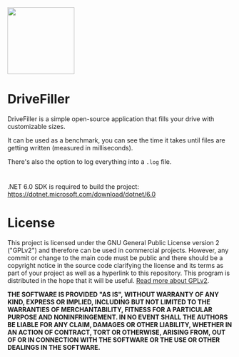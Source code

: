 <img src="https://github.com/TorniX0/DriveFiller/raw/master/logo.ico" width="150" height="150">

# DriveFiller

DriveFiller is a simple open-source application that fills your drive with customizable sizes.

It can be used as a benchmark, you can see the time it takes until files are getting written (measured in milliseconds).

There's also the option to log everything into a `.log` file.

#

.NET 6.0 SDK is required to build the project: https://dotnet.microsoft.com/download/dotnet/6.0



# License

This project is licensed under the GNU General Public License version 2 ("GPLv2") and therefore can be used in commercial projects. However, any commit or change to the main code must be public and there should be a copyright notice in the source code clarifying the license and its terms as part of your project as well as a hyperlink to this repository. This program is distributed in the hope that it will be useful. [Read more about GPLv2](https://www.gnu.org/licenses/old-licenses/gpl-2.0.en.html).

**THE SOFTWARE IS PROVIDED "AS IS", WITHOUT WARRANTY OF ANY KIND, EXPRESS OR IMPLIED, INCLUDING BUT NOT LIMITED TO THE WARRANTIES OF MERCHANTABILITY, FITNESS FOR A PARTICULAR PURPOSE AND NONINFRINGEMENT. IN NO EVENT SHALL THE AUTHORS BE LIABLE FOR ANY CLAIM, DAMAGES OR OTHER LIABILITY, WHETHER IN AN ACTION OF CONTRACT, TORT OR OTHERWISE, ARISING FROM, OUT OF OR IN CONNECTION WITH THE SOFTWARE OR THE USE OR OTHER DEALINGS IN THE SOFTWARE.**
